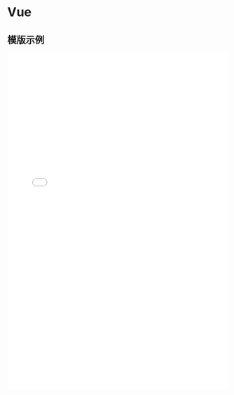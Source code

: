 # Vue

## 模版示例

<iframe v-if='flag' src="//team.zhangsifan.com/vue3-elementplus-ts-template/" style="border: none; width: 100%; height: 768px" ></iframe>

<script setup>
import { ref,onMounted } from 'vue'

const flag = ref(false)

onMounted(() => {
   setTimeout(() => {
      flag.value = true
    }, 300)
})
</script>

